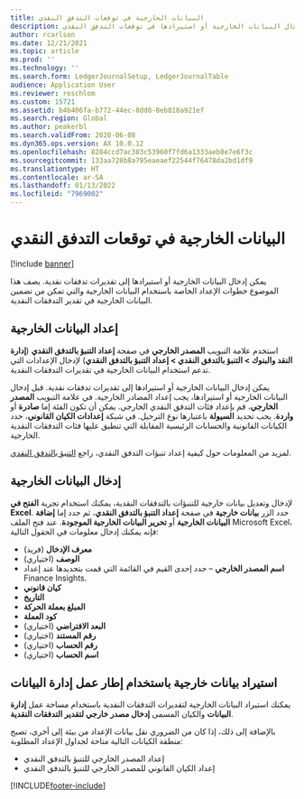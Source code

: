 ```yaml
---
title: البيانات الخارجية في توقعات التدفق النقدي
description: يصف هذا الموضوع خطوات الإعداد التي يجب إكمالها بحيث يمكن إدخال البيانات الخارجية أو استيرادها في توقعات التدفق النقدي.
author: rcarlson
ms.date: 12/21/2021
ms.topic: article
ms.prod: ''
ms.technology: ''
ms.search.form: LedgerJournalSetup, LedgerJournalTable
audience: Application User
ms.reviewer: roschlom
ms.custom: 15721
ms.assetid: b4b406fa-b772-44ec-8dd8-8eb818a921ef
ms.search.region: Global
ms.author: peakerbl
ms.search.validFrom: 2020-06-08
ms.dyn365.ops.version: AX 10.0.12
ms.openlocfilehash: 8284ccd7ac383c53960f7fd6a1333aeb0e7e6f3c
ms.sourcegitcommit: 133aa728b8a795eaeaef22544f76478da2bd1df9
ms.translationtype: HT
ms.contentlocale: ar-SA
ms.lasthandoff: 01/13/2022
ms.locfileid: "7969002"
---
```

# <a name="external-data-in-cash-flow-forecasts"></a>البيانات الخارجية في توقعات التدفق النقدي

[!include [banner](../includes/banner.md)]

يمكن إدخال البيانات الخارجية أو استيرادها إلى تقديرات تدفقات نقدية. يصف هذا الموضوع خطوات الإعداد الخاصة باستخدام البيانات الخارجية والتي تمكن من تضمين البيانات الخارجية في تقدير التدفقات النقدية.

## <a name="external-data-setup"></a>إعداد البيانات الخارجية

استخدم علامة التبويب **المصدر الخارجي** في صفحة **إعداد التنبؤ بالتدفق النقدي** (**إدارة النقد والبنوك \> التنبؤ بالتدفق النقدي \> إعداد التنبؤ بالتدفق النقدي**) لإدخال الإعدادات التي تدعم استخدام البيانات الخارجية في تقديرات التدفقات النقدية.

يمكن إدخال البيانات الخارجية أو استيرادها إلى تقديرات تدفقات نقدية. قبل إدخال البيانات الخارجية أو استيرادها، يجب إعداد المصادر الخارجية. في علامة التبويب **المصدر الخارجي**، قم بإعداد فئات التدفق النقدي الخارجي. يمكن أن تكون الفئة إما **صادرة** أو **واردة**. يجب تحديد **السيولة** باعتبارها نوع الترحيل. في شبكة **إعدادات الكيان القانوني**، حدد الكيانات القانونية والحسابات الرئيسية المقابلة التي تنطبق عليها فئات التدفقات النقدية الخارجية.

لمزيد من المعلومات حول كيفية إعداد تنبؤات التدفق النقدي، راجع [التنبؤ بالتدفق النقدي](../cash-bank-management/cash-flow-forecasting.md).

## <a name="enter-external-data"></a>إدخال البيانات الخارجية

لإدخال وتعديل بيانات خارجية للتنبؤات بالتدفقات النقدية، يمكنك استخدام تجربة **الفتح في Excel**. حدد الزر **بيانات خارجية** في صفحة **إعداد التنبؤ بالتدفق النقدي**، ثم حدد إما **إضافة البيانات الخارجية** أو **تحرير البيانات الخارجية الموجودة**. عند فتح الملف Microsoft Excel، فإنه يمكنك إدخال معلومات في الحقول التالية:

- **معرف الإدخال** (فريد)
- **الوصف** (اختياري)
- **اسم المصدر الخارجي** – حدد إحدى القيم في القائمة التي قمت بتحديدها عند إعداد Finance Insights.
- **كيان قانوني**
- **التاريخ**
- **المبلغ بعملة الحركة**
- **كود العملة**
- **البعد الافتراضي** (اختياري)
- **رقم المستند** (اختياري)
- **رقم الحساب** (اختياري)
- **اسم الحساب** (اختياري)

## <a name="importing-external-data-by-using-the-data-management-framework"></a>استيراد بيانات خارجية باستخدام إطار عمل إدارة البيانات

يمكنك استيراد البيانات الخارجية لتقديرات التدفقات النقدية باستخدام مساحة عمل **إدارة البيانات** والكيان المسمى **إدخال مصدر خارجي لتقدير التدفقات النقدية**.

بالإضافة إلى ذلك، إذا كان من الضروري نقل بيانات الإعداد من بيئة إلى أخرى، تصبح منطقة الكيانات التالية متاحة لجداول الإعداد المطلوبة:

- إعداد المصدر الخارجي للتنبؤ بالتدفق النقدي
- إعداد الكيان القانوني للمصدر الخارجي للتنبؤ بالتدفق النقدي

[!INCLUDE[footer-include](../../includes/footer-banner.md)]
